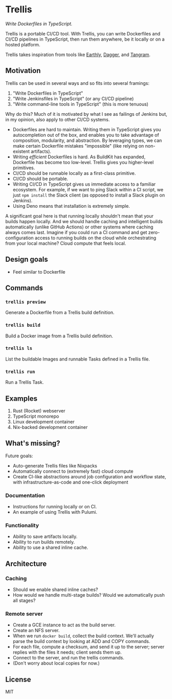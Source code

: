 # Trellis

_Write Dockerfiles in TypeScript._

Trellis is a portable CI/CD tool. With Trellis, you can write Dockerfiles and
CI/CD pipelines in TypeScript, then run them anywhere, be it locally or on a
hosted platform.

Trellis takes inspiration from tools like [Earthly](https://earthly.dev/),
[Dagger](https://dagger.io/), and [Tangram](https://tangram.dev/).

## Motivation

Trellis can be used in several ways and so fits into several framings:

1. "Write Dockerfiles in TypeScript"
2. "Write Jenkinsfiles in TypeScript" (or any CI/CD pipeline)
3. "Write command-line tools in TypeScript" (this is more tenuous)

Why do this? Much of it is motivated by what I see as failings of Jenkins but,
in my opinion, also apply to other CI/CD systems.

- Dockerfiles are hard to maintain. Writing them in TypeScript gives you
  autocompletion out of the box, and enables you to take advantage of
  composition, modularity, and abstraction. By leveraging types, we can make
  certain Dockerfile mistakes "impossible" (like relying on non-existent
  artifacts).
- Writing _efficient_ Dockerfiles is hard. As BuildKit has expanded, Dockerfile
  has become too low-level. Trellis gives you higher-level primitives.
- CI/CD should be runnable locally as a first-class primitive.
- CI/CD should be portable.
- Writing CI/CD in TypeScript gives us immediate access to a familiar ecosystem.
  For example, if we want to ping Slack within a CI script, we just
  `npm install` the Slack client (as opposed to install a Slack plugin on
  Jenkins).
- Using Deno means that installation is extremely simple.

A significant goal here is that running locally shouldn't mean that your builds
happen locally. And we should handle caching and intelligent builds
automatically (unlike GitHub Actions) or other systems where caching always
comes last. Imagine if you could run a CI command and get zero-configuration
access to running builds on the cloud while orchestrating from your local
machine? Cloud compute that feels local.

## Design goals

- Feel similar to Dockerfile

## Commands

### `trellis preview`

Generate a Dockerfile from a Trellis build definition.

### `trellis build`

Build a Docker image from a Trellis build definition.

### `trellis ls`

List the buildable Images and runnable Tasks defined in a Trellis file.

### `trellis run`

Run a Trellis Task.

## Examples

1. Rust (Rocket) webserver
2. TypeScript monorepo
3. Linux development container
4. Nix-backed development container

## What's missing?

Future goals:

- Auto-generate Trellis files like Nixpacks
- Automatically connect to (extremely fast) cloud compute
- Create CI-like abstractions around job configuration and workflow state, with
  infrastructure-as-code and one-click deployment

### Documentation

- Instructions for running locally or on CI.
- An example of using Trellis with Pulumi.

### Functionality

- Ability to save artifacts locally.
- Ability to run builds remotely.
- Ability to use a shared inline cache.

## Architecture

### Caching

- Should we enable shared inline caches?
- How would we handle multi-stage builds? Would we automatically push all
  stages?

### Remote server

- Create a GCE instance to act as the build server.
- Create an NFS server.
- When we run `docker build`, collect the build context. We'll actually parse
  the build context by looking at ADD and COPY commands.
- For each file, compute a checksum, and send it up to the server; server
  replies with the files it needs; client sends them up.
- Connect to the server, and run the trellis commands.
- (Don't worry about local copies for now.)

## License

MIT
